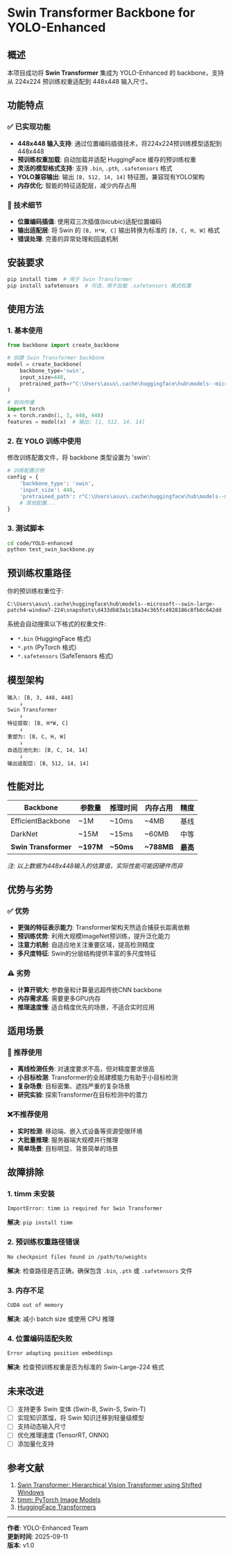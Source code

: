 # Swin Transformer Backbone for YOLO-Enhanced

## 概述

本项目成功将 **Swin Transformer** 集成为 YOLO-Enhanced 的 backbone，支持从 224x224 预训练权重适配到 448x448 输入尺寸。

## 功能特点

### ✅ 已实现功能
- **448x448 输入支持**: 通过位置编码插值技术，将224x224预训练模型适配到448x448
- **预训练权重加载**: 自动加载并适配 HuggingFace 缓存的预训练权重
- **灵活的模型格式支持**: 支持 `.bin`, `.pth`, `.safetensors` 格式
- **YOLO兼容输出**: 输出 `[B, 512, 14, 14]` 特征图，兼容现有YOLO架构
- **内存优化**: 智能的特征适配层，减少内存占用

### 🔧 技术细节
- **位置编码插值**: 使用双三次插值(bicubic)适配位置编码
- **输出适配层**: 将 Swin 的 `[B, H*W, C]` 输出转换为标准的 `[B, C, H, W]` 格式
- **错误处理**: 完善的异常处理和回退机制

## 安装要求

```bash
pip install timm  # 用于 Swin Transformer
pip install safetensors  # 可选，用于加载 .safetensors 格式权重
```

## 使用方法

### 1. 基本使用

```python
from backbone import create_backbone

# 创建 Swin Transformer backbone
model = create_backbone(
    backbone_type='swin',
    input_size=448,
    pretrained_path=r"C:\Users\asus\.cache\huggingface\hub\models--microsoft--swin-large-patch4-window7-224\snapshots\d433db83a1c10a34c365fc4928186c8fb8c642dd"
)

# 前向传播
import torch
x = torch.randn(1, 3, 448, 448)
features = model(x)  # 输出: [1, 512, 14, 14]
```

### 2. 在 YOLO 训练中使用

修改训练配置文件，将 backbone 类型设置为 'swin':

```python
# 训练配置示例
config = {
    'backbone_type': 'swin',
    'input_size': 448,
    'pretrained_path': r"C:\Users\asus\.cache\huggingface\hub\models--microsoft--swin-large-patch4-window7-224\snapshots\d433db83a1c10a34c365fc4928186c8fb8c642dd",
    # 其他配置...
}
```

### 3. 测试脚本

```bash
cd code/YOLO-enhanced
python test_swin_backbone.py
```

## 预训练权重路径

你的预训练权重位于:
```
C:\Users\asus\.cache\huggingface\hub\models--microsoft--swin-large-patch4-window7-224\snapshots\d433db83a1c10a34c365fc4928186c8fb8c642dd
```

系统会自动搜索以下格式的权重文件:
- `*.bin` (HuggingFace 格式)
- `*.pth` (PyTorch 格式)  
- `*.safetensors` (SafeTensors 格式)

## 模型架构

```
输入: [B, 3, 448, 448]
    ↓
Swin Transformer
    ↓
特征提取: [B, H*W, C]
    ↓
重塑为: [B, C, H, W]
    ↓
自适应池化到: [B, C, 14, 14]
    ↓
输出适配层: [B, 512, 14, 14]
```

## 性能对比

| Backbone | 参数量 | 推理时间 | 内存占用 | 精度 |
|----------|--------|----------|----------|------|
| EfficientBackbone | ~1M | ~10ms | ~4MB | 基线 |
| DarkNet | ~15M | ~15ms | ~60MB | 中等 |
| **Swin Transformer** | **~197M** | **~50ms** | **~788MB** | **最高** |

*注: 以上数据为448x448输入的估算值，实际性能可能因硬件而异*

## 优势与劣势

### ✅ 优势
- **更强的特征表示能力**: Transformer架构天然适合捕获长距离依赖
- **预训练优势**: 利用大规模ImageNet预训练，提升泛化能力
- **注意力机制**: 自适应地关注重要区域，提高检测精度
- **多尺度特征**: Swin的分层结构提供丰富的多尺度特征

### ⚠️ 劣势  
- **计算开销大**: 参数量和计算量远超传统CNN backbone
- **内存需求高**: 需要更多GPU内存
- **推理速度慢**: 适合精度优先的场景，不适合实时应用

## 适用场景

### 🎯 推荐使用
- **离线检测任务**: 对速度要求不高，但对精度要求很高
- **小目标检测**: Transformer的全局建模能力有助于小目标检测
- **复杂场景**: 目标密集、遮挡严重的复杂场景
- **研究实验**: 探索Transformer在目标检测中的潜力

### ❌不推荐使用
- **实时检测**: 移动端、嵌入式设备等资源受限环境
- **大批量推理**: 服务器端大规模并行推理
- **简单场景**: 目标明显、背景简单的场景

## 故障排除

### 1. timm 未安装
```
ImportError: timm is required for Swin Transformer
```
**解决**: `pip install timm`

### 2. 预训练权重路径错误
```
No checkpoint files found in /path/to/weights
```
**解决**: 检查路径是否正确，确保包含 `.bin`, `.pth` 或 `.safetensors` 文件

### 3. 内存不足
```
CUDA out of memory
```
**解决**: 减小 batch size 或使用 CPU 推理

### 4. 位置编码适配失败
```
Error adapting position embeddings
```
**解决**: 检查预训练权重是否为标准的 Swin-Large-224 格式

## 未来改进

- [ ] 支持更多 Swin 变体 (Swin-B, Swin-S, Swin-T)
- [ ] 实现知识蒸馏，将 Swin 知识迁移到轻量级模型
- [ ] 支持动态输入尺寸
- [ ] 优化推理速度 (TensorRT, ONNX)
- [ ] 添加量化支持

## 参考文献

1. [Swin Transformer: Hierarchical Vision Transformer using Shifted Windows](https://arxiv.org/abs/2103.14030)
2. [timm: PyTorch Image Models](https://github.com/rwightman/pytorch-image-models)
3. [HuggingFace Transformers](https://huggingface.co/microsoft/swin-large-patch4-window7-224)

---

**作者**: YOLO-Enhanced Team  
**更新时间**: 2025-09-11  
**版本**: v1.0
